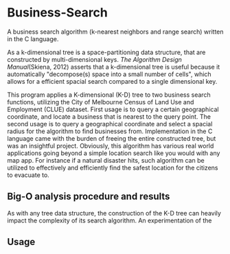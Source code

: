 # Business-Search
A business search algorithm (k-nearest neighbors and range search) written in the C language.

As a k-dimensional tree is a space-partitioning data structure, that are constructed by multi-dimensional keys. _The Algorithm Design Manual_(Skiena, 2012) asserts that a k-dimensional tree is useful because it automatically "decompose(s) space into a small number of cells", which allows for a efficient spacial search compared to a single dimensional key. 

This program applies a K-dimensional (K-D) tree to two business search functions, utilizing the City of Melbourne Census of Land Use and Employment (CLUE) dataset. First usage is to query a certain geographical coordinate, and locate a business that is nearest to the query point. The second usage is to query a geographical coordinate and select a spacial radius for the algorithm to find businesses from. Implementation in the C language came with the burden of freeing the entire constructed tree, but was an insightful project. Obviously, this algorithm has various real world applications going beyond a simple location search like you would with any map app. For instance if a natural disaster hits, such algorithm can be utilized to effectively and efficiently find the safest location for the citizens to evacuate to. 

## Big-O analysis procedure and results
As with any tree data structure, the construction of the K-D tree can heavily impact the complexity of its search algorithm. An experimentation of the 

## Usage
